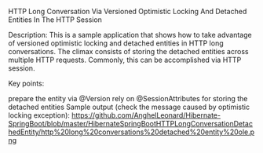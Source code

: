HTTP Long Conversation Via Versioned Optimistic Locking And Detached Entities In The HTTP Session

Description: This is a sample application that shows how to take advantage of versioned optimistic locking and detached entities in HTTP long conversations. The climax consists of storing the detached entities across multiple HTTP requests. Commonly, this can be accomplished via HTTP session.

Key points:

prepare the entity via @Version
rely on @SessionAttributes for storing the detached entities
Sample output (check the message caused by optimistic locking exception):
https://github.com/AnghelLeonard/Hibernate-SpringBoot/blob/master/HibernateSpringBootHTTPLongConversationDetachedEntity/http%20long%20conversations%20detached%20entity%20ole.png